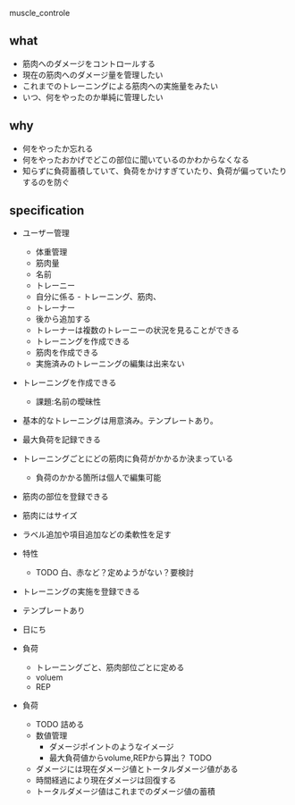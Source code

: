 muscle_controle

## what
- 筋肉へのダメージをコントロールする
- 現在の筋肉へのダメージ量を管理したい
- これまでのトレーニングによる筋肉への実施量をみたい
- いつ、何をやったのか単純に管理したい

## why
- 何をやったか忘れる
- 何をやったおかげでどこの部位に聞いているのかわからなくなる
- 知らずに負荷蓄積していて、負荷をかけすぎていたり、負荷が偏っていたりするのを防ぐ


## specification
- ユーザー管理
    - 体重管理
    - 筋肉量
    - 名前
    - トレーニー
     - 自分に係る
      - トレーニング、筋肉、
    - トレーナー
     - 後から追加する
     - トレーナーは複数のトレーニーの状況を見ることができる
     - トレーニングを作成できる
     - 筋肉を作成できる
     - 実施済みのトレーニングの編集は出来ない

- トレーニングを作成できる
    - 課題:名前の曖昧性
- 基本的なトレーニングは用意済み。テンプレートあり。
- 最大負荷を記録できる
- トレーニングごとにどの筋肉に負荷がかかるか決まっている
  - 負荷のかかる箇所は個人で編集可能
- 筋肉の部位を登録できる
 - 筋肉にはサイズ
 - ラベル追加や項目追加などの柔軟性を足す
 - 特性
    - TODO 白、赤など？定めようがない？要検討

- トレーニングの実施を登録できる
 - テンプレートあり
 - 日にち
 - 負荷
    - トレーニングごと、筋肉部位ごとに定める
    - voluem
    - REP

- 負荷
    - TODO 詰める
    - 数値管理
        - ダメージポイントのようなイメージ
        - 最大負荷値からvolume,REPから算出？ TODO
    - ダメージには現在ダメージ値とトータルダメージ値がある
    - 時間経過により現在ダメージは回復する
    - トータルダメージ値はこれまでのダメージ値の蓄積
